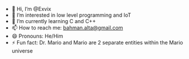 - 👋 Hi, I’m @Exvix
- 👀 I’m interested in low level programming and IoT
- 🌱 I’m currently learning C and C++
- 📫 How to reach me: bahman.alta@gmail.com
- 😄 Pronouns: He/Him
- ⚡ Fun fact: Dr. Mario and Mario are 2 separate entities within the Mario universe

<!---
Exvix/Exvix is a ✨ special ✨ repository because its `README.md` (this file) appears on your GitHub profile.
You can click the Preview link to take a look at your changes.
--->
